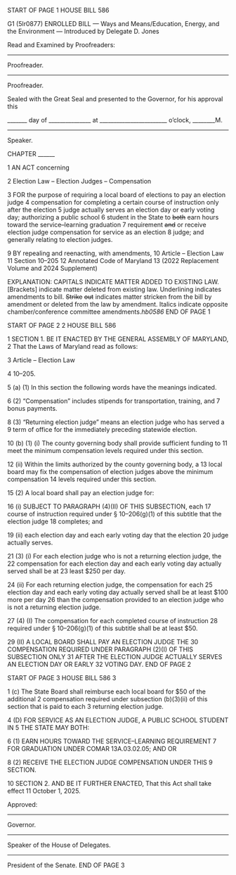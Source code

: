 START OF PAGE 1
HOUSE BILL 586

G1 (5lr0877)
ENROLLED BILL
— Ways and Means/Education, Energy, and the Environment —
Introduced by Delegate D. Jones

Read and Examined by Proofreaders:

_______________________________________________
Proofreader.
_______________________________________________
Proofreader.

Sealed with the Great Seal and presented to the Governor, for his approval this

_______ day of _______________ at ________________________ o’clock, ________M.

______________________________________________
Speaker.

CHAPTER ______

1 AN ACT concerning

2 Election Law – Election Judges – Compensation

3 FOR the purpose of requiring a local board of elections to pay an election judge
4 compensation for completing a certain course of instruction only after the election
5 judge actually serves an election day or early voting day; authorizing a public school
6 student in the State to ~~both~~ earn hours toward the service–learning graduation
7 requirement ~~and~~ or receive election judge compensation for service as an election
8 judge; and generally relating to election judges.

9 BY repealing and reenacting, with amendments,
10 Article – Election Law
11 Section 10–205
12 Annotated Code of Maryland
13 (2022 Replacement Volume and 2024 Supplement)

EXPLANATION: CAPITALS INDICATE MATTER ADDED TO EXISTING LAW.
[Brackets] indicate matter deleted from existing law.
Underlining indicates amendments to bill.
~~Strike~~ ~~out~~ indicates matter stricken from the bill by amendment or deleted from the law by
amendment.
Italics indicate opposite chamber/conference committee amendments.*hb0586*
END OF PAGE 1

START OF PAGE 2
2 HOUSE BILL 586

1 SECTION 1. BE IT ENACTED BY THE GENERAL ASSEMBLY OF MARYLAND,
2 That the Laws of Maryland read as follows:

3 Article – Election Law

4 10–205.

5 (a) (1) In this section the following words have the meanings indicated.

6 (2) “Compensation” includes stipends for transportation, training, and
7 bonus payments.

8 (3) “Returning election judge” means an election judge who has served a
9 term of office for the immediately preceding statewide election.

10 (b) (1) (i) The county governing body shall provide sufficient funding to
11 meet the minimum compensation levels required under this section.

12 (ii) Within the limits authorized by the county governing body, a
13 local board may fix the compensation of election judges above the minimum compensation
14 levels required under this section.

15 (2) A local board shall pay an election judge for:

16 (i) SUBJECT TO PARAGRAPH (4)(II) OF THIS SUBSECTION, each
17 course of instruction required under § 10–206(g)(1) of this subtitle that the election judge
18 completes; and

19 (ii) each election day and each early voting day that the election
20 judge actually serves.

21 (3) (i) For each election judge who is not a returning election judge, the
22 compensation for each election day and each early voting day actually served shall be at
23 least $250 per day.

24 (ii) For each returning election judge, the compensation for each
25 election day and each early voting day actually served shall be at least $100 more per day
26 than the compensation provided to an election judge who is not a returning election judge.

27 (4) (I) The compensation for each completed course of instruction
28 required under § 10–206(g)(1) of this subtitle shall be at least $50.

29 (II) A LOCAL BOARD SHALL PAY AN ELECTION JUDGE THE
30 COMPENSATION REQUIRED UNDER PARAGRAPH (2)(I) OF THIS SUBSECTION ONLY
31 AFTER THE ELECTION JUDGE ACTUALLY SERVES AN ELECTION DAY OR EARLY
32 VOTING DAY.
END OF PAGE 2

START OF PAGE 3
HOUSE BILL 586 3

1 (c) The State Board shall reimburse each local board for $50 of the additional
2 compensation required under subsection (b)(3)(ii) of this section that is paid to each
3 returning election judge.

4 (D) FOR SERVICE AS AN ELECTION JUDGE, A PUBLIC SCHOOL STUDENT IN
5 THE STATE MAY BOTH:

6 (1) EARN HOURS TOWARD THE SERVICE–LEARNING REQUIREMENT
7 FOR GRADUATION UNDER COMAR 13A.03.02.05; AND OR

8 (2) RECEIVE THE ELECTION JUDGE COMPENSATION UNDER THIS
9 SECTION.

10 SECTION 2. AND BE IT FURTHER ENACTED, That this Act shall take effect
11 October 1, 2025.

Approved:

________________________________________________________________________________
Governor.

________________________________________________________________________________
Speaker of the House of Delegates.

________________________________________________________________________________
President of the Senate.
END OF PAGE 3